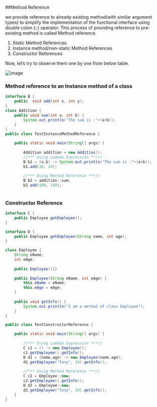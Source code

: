 ##Method Reference  

 we provide reference to already existing method(with similar argument types) to simplify the implementation of the functional interface using double colon (::) operator. This process of providing reference to pre-existing method is called Method reference.

1. Static Method References
2. Instance method/non-static Method References
3. Constructor References

Now, let’s try to observe them one by one from below table.

![image](https://i2.wp.com/javatechonline.com/wp-content/uploads/2020/05/image3.jpg?w=828&ssl=1)

### Method reference to an Instance method of a class 

```java
interface B {
    public  void add(int x, int y);
}
class Addition {
	public void sum(int a, int b) {
	    System.out.println("The sum is :"+(a+b));
	}
}
public class TestInstanceMethodReference {

	public static void main(String[] args) {
		
		Addition addition = new Addition();
		//*** Using Lambda Expression ***//
		B b1 = (a,b) -> System.out.println("The sum is :"+(a+b));
		b1.add(10, 14);
		
		//*** Using Method Reference ***//
		B b2 = addition::sum;
		b2.add(100, 140);
	
```

### Constructor Reference 

```java
interface C {
	public Employee getEmployee();
}

interface D {
	public Employee getEmployee(String name, int age);
}

class Employee {
	String eName;
	int eAge;
	
	public Employee(){} 
	
	public Employee(String eName, int eAge) {
		this.eName = eName;
		this.eAge = eAge;
	}
	
	public void getInfo() {
		System.out.println("I am a method of class Employee");
	}
}

public class TestConstructorReference {

	public static void main(String[] args) {	
		
		//*** Using Lambda Expression ***//
		C c1 = () -> new Employee();
		c1.getEmployee().getInfo();
		D d1 = (name,age) -> new Employee(name,age);
		d1.getEmployee("Tony", 34).getInfo();
		
		//*** Using Method Reference ***//
		C c2 = Employee::new;
		c2.getEmployee().getInfo();
		D d2 = Employee::new;
		d2.getEmployee("Tony", 34).getInfo();
	}
} 
```

